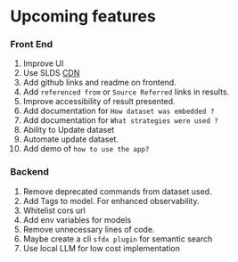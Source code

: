 # Upcoming features  

### Front End
1. Improve UI
1. Use SLDS [CDN](https://cdnjs.cloudflare.com/ajax/libs/design-system/2.22.0/styles/salesforce-lightning-design-system.min.css)
1. Add github links and readme on frontend.
1. Add `referenced from` or `Source Referred` links in results.
1. Improve accessibility of result presented.
1. Add documentation for `How dataset was embedded ?`
1. Add documentation for `What strategies were used ?`
1. Ability to Update dataset
1. Automate update dataset.
1. Add demo of `how to use the app?`

### Backend
1. Remove deprecated commands from dataset used.
1. Add Tags to model. For enhanced observability.
1. Whitelist cors url
1. Add env variables for models
1. Remove unnecessary lines of code.
1. Maybe create a cli `sfdx plugin` for semantic search
1. Use local LLM for low cost implementation



